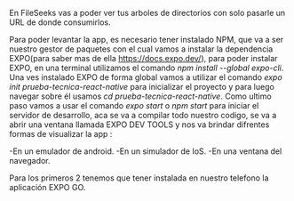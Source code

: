 En FileSeeks vas a poder ver tus arboles de directorios con solo pasarle un URL de donde consumirlos.

Para poder levantar la app, es necesario tener instalado NPM, que va a ser nuestro gestor de paquetes con el cual vamos a instalar la dependencia EXPO(para saber mas de ella https://docs.expo.dev/), para poder instalar EXPO, en una terminal utilizamos el comando 
*npm install --global expo-cli*. 
Una ves instalado EXPO de forma global vamos a utilizar el comando *expo init prueba-tecnica-react-native* para inicializar el proyecto y para luego navegar sobre él usamos *cd prueba-tecnica-react-native*. 
Como ultimo paso vamos a usar el comando *expo start* o *npm start* para iniciar el servidor de desarrollo, aca se va a compilar todo nuestro codigo, se va a abrir una ventana llamada EXPO DEV TOOLS y nos va brindar difrentes formas de visualizar la app :

-En un emulador de android.
-En un simulador de IoS.
-En una ventana del navegador. 

Para los primeros 2 tenemos que tener instalada en nuestro telefono la aplicación EXPO GO.
